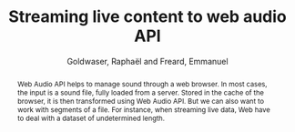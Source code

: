 --- 
title: "Streaming live content to web audio API" 
abstract: "Web Audio API helps to manage sound through a web browser. In most cases, the input is a sound file, fully loaded from a server. Stored in the cache of the browser, it is then transformed using Web Audio API. But we can also want to work with segments of a file. For instance, when streaming live data, Web have to deal with a dataset of undetermined length." 
address: "Paris" 
author: "Goldwaser, Raphaël and Freard, Emmanuel"
webAuthor: "Raphaël Goldwaser, Emmanuel Freard" 
booktitle: "Proceedings of the International Web Audio Conference" 
editor: "Goldszmidt, Samuel and Schnell, Norbert and Saiz, Victor and Matuszewski, Benjamin" 
month: "Proceedings of the International Web Audio Conference"
pages: "undefined" 
publisher: "IRCAM" 
series: "WAC '15"
type: "Poster"  
year: "2015" 
id: "2015_EA_35" 
tags: year2015
media: none 
pdflink: /_data/papers/pdf/2015/2015_35.pdf
ISSN: 2663-5844
---